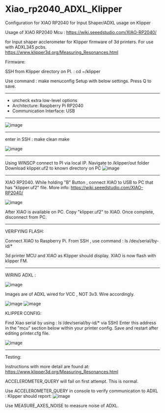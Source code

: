 # Xiao_rp2040_ADXL_Klipper
Configuration for XIAO RP2040 for Input Shaper/ADXL usage on Klipper

Usage of XIAO RP2040 Mcu : 
https://wiki.seeedstudio.com/XIAO-RP2040/ 

for Input shaper acclerometer for Klipper firmware of 3d printers. For use with ADXL345 pcbs.
https://www.klipper3d.org/Measuring_Resonances.html


Firmware:

SSH from Klipper directory on PI.
: cd ~/klipper

Use command : make menuconfig 
Setup with below settings.
Press Q to save.
____________________________
- uncheck extra low-level options
- Architecture: Raspberry Pi RP2040
- Communication Interface: USB
___________________________
![image](https://user-images.githubusercontent.com/94410881/161407288-0ed898fe-4e68-40b4-bd45-d2981ff111e7.png)
____________________________

enter in SSH : make clean
               make
               
               
![image](https://user-images.githubusercontent.com/94410881/161407322-2eee11eb-5346-41fd-be4d-69338c560a5a.png)
__________________________

Using WINSCP connect to PI via local IP. 
Navigate to /klipper/out folder 
Download klipper.uf2 to known directory on PC
![image](https://user-images.githubusercontent.com/94410881/161407378-d7902dbe-5efb-41e3-9598-915eb46d732c.png)

__________________________

XIAO RP2040. 
While holding "B" Button , connect XIAO to USB to PC that has "klipper.uf2" file. 
More info: https://wiki.seeedstudio.com/XIAO-RP2040/

![image](https://user-images.githubusercontent.com/94410881/161407423-73daff7c-3f78-403b-b8db-df9fb036657b.png)


After XIAO is available on PC. 
Copy "klipper.uf2" to XIAO. 
Once complete, disconnect from PC. 

___________________________________

VERIFYING FLASH:

Connect XIAO to Raspberry Pi. 
From SSH , use command : ls /dev/serial/by-id/*

3d printer MCU and XIAO as Klipper should display. 
XIAO is now flash with klipper FM. 

_______________________________

WIRING ADXL :

![image](https://user-images.githubusercontent.com/94410881/161407023-dd86fc24-776a-4541-8163-0d1ca7f7424a.png)


Images are of ADXL wired for VCC , NOT 3v3. Wire accordingly. 


![image](https://user-images.githubusercontent.com/94410881/161407548-3307d8fe-df5a-47bb-a56b-0e31875a1555.png)
![image](https://user-images.githubusercontent.com/94410881/161407540-dafd24a6-14c4-4b85-a269-b0317c822869.png)


KLIPPER CONFIG:

Find Xiao serial by using : ls /dev/serial/by-id/*  via SSH)
Enter this address in the "mcu" section below within your printer config. 
Save and restart after editing printer.cfg file. 

![image](https://user-images.githubusercontent.com/94410881/161407123-e0ffffb4-7f40-4a2e-834c-f13651e20d52.png)
____________________________________

Testing:

Instructions with more detail are found at: 
https://www.klipper3d.org/Measuring_Resonances.html

ACCELEROMETER_QUERY will fail on first attempt. This is normal. 

Use ACCELEROMETER_QUERY in console to verify communication to ADXL :
Klipper should report:
![image](https://user-images.githubusercontent.com/94410881/161407591-f7b02d88-e3da-45aa-ae50-43a772b115d1.png)

Use MEASURE_AXES_NOISE to measure noise of ADXL. 




 



